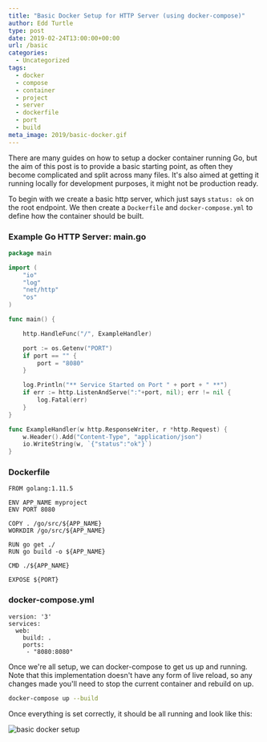 ```yaml
---
title: "Basic Docker Setup for HTTP Server (using docker-compose)"
author: Edd Turtle
type: post
date: 2019-02-24T13:00:00+00:00
url: /basic
categories:
  - Uncategorized
tags:
  - docker
  - compose
  - container
  - project
  - server
  - dockerfile
  - port
  - build
meta_image: 2019/basic-docker.gif
---
```


There are many guides on how to setup a docker container running Go, but the aim of this post is to provide a basic starting point, as often they become complicated and split across many files. It's also aimed at getting it running locally for development purposes, it might not be production ready.

To begin with we create a basic http server, which just says `status: ok` on the root endpoint. We then create a `Dockerfile` and `docker-compose.yml` to define how the container should be built.

### Example Go HTTP Server: main.go

```go
package main

import (
    "io"
    "log"
    "net/http"
    "os"
)

func main() {

    http.HandleFunc("/", ExampleHandler)

    port := os.Getenv("PORT")
    if port == "" {
        port = "8080"
    }

    log.Println("** Service Started on Port " + port + " **")
    if err := http.ListenAndServe(":"+port, nil); err != nil {
        log.Fatal(err)
    }
}

func ExampleHandler(w http.ResponseWriter, r *http.Request) {
    w.Header().Add("Content-Type", "application/json")
    io.WriteString(w, `{"status":"ok"}`)
}
```

### Dockerfile

```
FROM golang:1.11.5

ENV APP_NAME myproject
ENV PORT 8080

COPY . /go/src/${APP_NAME}
WORKDIR /go/src/${APP_NAME}

RUN go get ./
RUN go build -o ${APP_NAME}

CMD ./${APP_NAME}

EXPOSE ${PORT}
```

### docker-compose.yml

```
version: '3'
services:
  web:
    build: .
    ports:
     - "8080:8080"
```

Once we're all setup, we can docker-compose to get us up and running. Note that this implementation doesn't have any form of live reload, so any changes made you'll need to stop the current container and rebuild on up.

```bash
docker-compose up --build
```

Once everything is set correctly, it should be all running and look like this:

![basic docker setup](/img/2019/basic-docker.gif)
